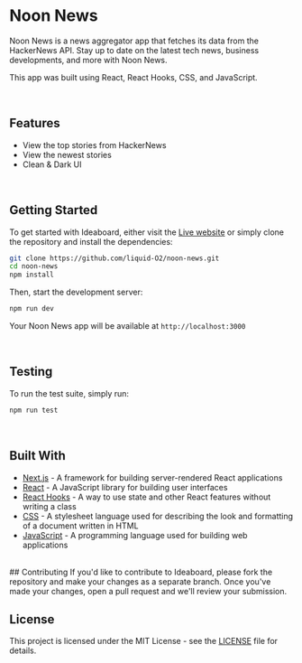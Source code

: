# Noon News

Noon News is a news aggregator app that fetches its data from the HackerNews API. Stay up to date on the latest tech news, business developments, and more with Noon News.

This app was built using React, React Hooks, CSS, and JavaScript.

<br> 

## Features

- View the top stories from HackerNews
- View the newest stories
- Clean & Dark UI

<br>

## Getting Started

To get started with Ideaboard, either visit the [Live website](https://noon-news.vercel.app/) 
or simply clone the repository and install the dependencies:

```bash
git clone https://github.com/liquid-O2/noon-news.git
cd noon-news
npm install
```

Then, start the development server:
```bash
npm run dev
```

Your Noon News app will be available at `http://localhost:3000`

<br>

## Testing
To run the test suite, simply run:
```bash
npm run test
```

<br>

## Built With

- [Next.js](https://nextjs.org/) - A framework for building server-rendered React applications
- [React](https://reactjs.org/) - A JavaScript library for building user interfaces
- [React Hooks](https://reactjs.org/docs/hooks-intro.html) - A way to use state and other React features without writing a class
- [CSS](https://developer.mozilla.org/en-US/docs/Web/CSS) - A stylesheet language used for describing the look and formatting of a document written in HTML
- [JavaScript](https://developer.mozilla.org/en-US/docs/Web/JavaScript) - A programming language used for building web applications

<br>
## Contributing
If you'd like to contribute to Ideaboard, please fork the repository and make your changes as a separate branch. Once you've made your changes, open a pull request and we'll review your submission.

## License
This project is licensed under the MIT License - see the [LICENSE]() file for details.
